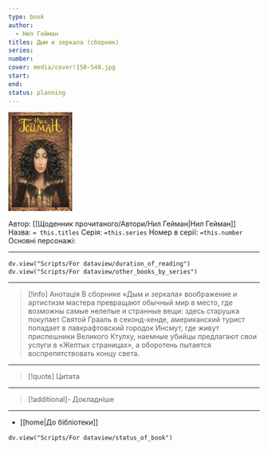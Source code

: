 ```yaml
---
type: book
author:
  - Нил Гейман
titles: Дым и зеркала (сборник)
series:
number:
cover: media/cover!150-548.jpg
start:
end:
status: planning
---
```

![cover|150](media/cover!150-548.jpg)

Автор: [[Щоденник прочитаного/Автори/Нил Гейман|Нил Гейман]]
Назва: `= this.titles`
Серія:  `=this.series`
Номер в серії: `=this.number`
Основні персонажі:

---
```dataviewjs
dv.view("Scripts/For dataview/duration_of_reading")
dv.view("Scripts/For dataview/other_books_by_series")
```

---
>[!info] Анотація
>В сборнике «Дым и зеркала» воображение и артистизм мастера превращают обычный мир в место, где возможны самые нелепые и странные вещи: здесь старушка покупает Святой Грааль в секонд-хенде, американский турист попадает в лавкрафтовский городок Инсмут, где живут приспешники Великого Ктулху, наемные убийцы предлагают свои услуги в «Желтых страницах», а оборотень пытается воспрепятствовать концу света.
___

>[!quote] Цитата

---
>[!additional]- Докладніше

---

- [[home|До бібліотеки]]

```dataviewjs
dv.view("Scripts/For dataview/status_of_book")
```